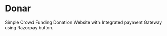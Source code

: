 # Donar
Simple Crowd Funding Donation Website with Integrated payment Gateway using Razorpay button.

